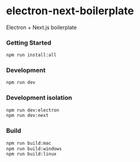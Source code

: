 # electron-next-boilerplate
Electron + Next.js boilerplate


### Getting Started
```bash
npm run install:all
```

### Development
```bash
npm run dev
```

### Development isolation
```bash
npm run dev:electron
npm run dev:next
```

### Build
```bash
npm run build:mac
npm run build:windows
npm run build:linux
```
